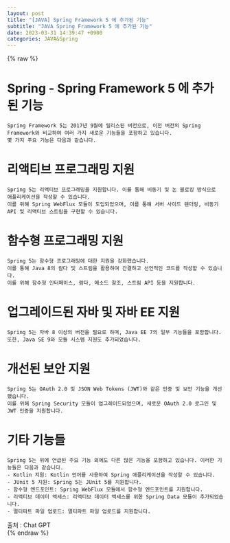 ```yaml
---  
layout: post  
title: "[JAVA] Spring Framework 5 에 추가된 기능"  
subtitle: "JAVA Spring Framework 5 에 추가된 기능"  
date: 2023-03-31 14:39:47 +0900  
categories: JAVA&Spring  
---  
```

{% raw %}  
  
# Spring - Spring Framework 5 에 추가된 기능  
  
	Spring Framework 5는 2017년 9월에 릴리스된 버전으로, 이전 버전의 Spring Framework와 비교하여 여러 가지 새로운 기능들을 포함하고 있습니다.  
	몇 가지 주요 기능은 다음과 같습니다.  
  
# 리액티브 프로그래밍 지원  
	Spring 5는 리액티브 프로그래밍을 지원합니다. 이를 통해 비동기 및 논 블로킹 방식으로 애플리케이션을 작성할 수 있습니다.  
	이를 위해 Spring WebFlux 모듈이 도입되었으며, 이를 통해 서버 사이드 렌더링, 비동기 API 및 리액티브 스트림을 구현할 수 있습니다.  
  
# 함수형 프로그래밍 지원  
	Spring 5는 함수형 프로그래밍에 대한 지원을 강화했습니다.  
	이를 통해 Java 8의 람다 및 스트림을 활용하여 간결하고 선언적인 코드를 작성할 수 있습니다.  
	이를 위해 함수형 인터페이스, 람다, 메소드 참조, 스트림 API 등을 지원합니다.  
  
# 업그레이드된 자바 및 자바 EE 지원  
	Spring 5는 자바 8 이상의 버전을 필요로 하며, Java EE 7의 일부 기능들을 포함합니다.  
	또한, Java SE 9와 모듈 시스템 지원도 추가되었습니다.  
  
# 개선된 보안 지원  
	Spring 5는 OAuth 2.0 및 JSON Web Tokens (JWT)와 같은 인증 및 보안 기능을 개선했습니다.  
	이를 위해 Spring Security 모듈이 업그레이드되었으며, 새로운 OAuth 2.0 로그인 및 JWT 인증을 지원합니다.  
  
# 기타 기능들  
	Spring 5는 위에 언급된 주요 기능 외에도 다른 많은 기능을 포함하고 있습니다. 이러한 기능들은 다음과 같습니다.  
	- Kotlin 지원: Kotlin 언어를 사용하여 Spring 애플리케이션을 작성할 수 있습니다.  
	- JUnit 5 지원: Spring 5는 JUnit 5를 지원합니다.  
	- 함수형 엔드포인트: Spring WebFlux 모듈에서 함수형 엔드포인트를 지원합니다.  
	- 리액티브 데이터 액세스: 리액티브 데이터 액세스를 위한 Spring Data 모듈이 추가되었습니다.  
	- 멀티파트 파일 업로드: 멀티파트 파일 업로드를 지원합니다.  
  
출처 : Chat GPT  
{% endraw %}